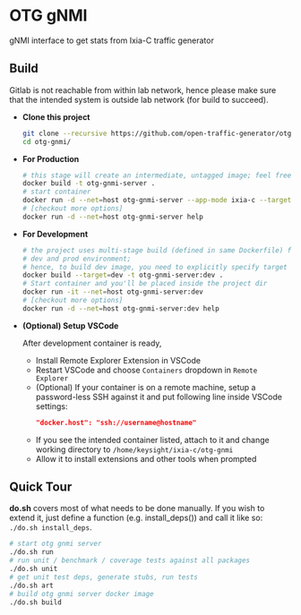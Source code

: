 # OTG gNMI

gNMI interface to get stats from Ixia-C traffic generator

## Build

Gitlab is not reachable from within lab network, hence please make sure that the intended system is outside lab network (for build to succeed).


- **Clone this project**

  ```sh
  git clone --recursive https://github.com/open-traffic-generator/otg-gnmi.git
  cd otg-gnmi/
  ```

- **For Production**

    ```sh
    # this stage will create an intermediate, untagged image; feel free to get rid of it afterwards
    docker build -t otg-gnmi-server .
    # start container
    docker run -d --net=host otg-gnmi-server --app-mode ixia-c --target-host localhost --target-port 443
    # [checkout more options]
    docker run -d --net=host otg-gnmi-server help
    ```

- **For Development**

    ```sh
    # the project uses multi-stage build (defined in same Dockerfile) for both
    # dev and prod environment;
    # hence, to build dev image, you need to explicitly specify target `stage`
    docker build --target=dev -t otg-gnmi-server:dev .
    # Start container and you'll be placed inside the project dir
    docker run -it --net=host otg-gnmi-server:dev
    # [checkout more options]
    docker run -d --net=host otg-gnmi-server:dev help
    ```

- **(Optional) Setup VSCode**

    After development container is ready,
    - Install Remote Explorer Extension in VSCode
    - Restart VSCode and choose `Containers` dropdown in `Remote Explorer`
    - (Optional) If your container is on a remote machine, setup a password-less SSH against it and put following line inside VSCode settings:
      ```json
      "docker.host": "ssh://username@hostname"
      ```
    - If you see the intended container listed, attach to it and change working directory to `/home/keysight/ixia-c/otg-gnmi`
    - Allow it to install extensions and other tools when prompted


## Quick Tour

**do.sh** covers most of what needs to be done manually. If you wish to extend it, just define a function (e.g. install_deps()) and call it like so: `./do.sh install_deps`.

```sh
# start otg gnmi server
./do.sh run
# run unit / benchmark / coverage tests against all packages
./do.sh unit
# get unit test deps, generate stubs, run tests
./do.sh art
# build otg gnmi server docker image
./do.sh build
```
